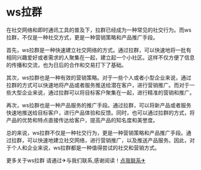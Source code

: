 # ws拉群

在社交网络和即时通讯工具的普及下，拉群已经成为一种常见的社交行为。而ws拉群，不仅是一种社交方式，更是一种营销策略和产品推广手段。

首先，ws拉群是一种快速建立社交网络的方式。通过拉群，可以快速地将一批有相同兴趣爱好或者需求的人聚集在一起，建立起一个小社区。这样不仅方便了信息的传播和交流，也为日后的合作和交易打下了基础。

其次，ws拉群也是一种有效的营销策略。对于一些个人或者小型企业来说，通过拉群的方式可以快速地将产品或者服务推送给潜在客户，进行营销推广。而对于一些大型企业来说，通过拉群可以将目标客户聚集在一起，进行精准的营销和推广。

再次，ws拉群也是一种产品服务的推广手段。通过拉群，可以将新产品或者服务快速地推送给目标客户，进行产品体验和反馈。同时，也可以通过拉群的方式，将产品的优势和特点直接传达给客户，提高产品的知名度和美誉度。

总的来说，ws拉群不仅是一种社交行为，更是一种营销策略和产品推广手段。通过拉群，可以快速地建立社交网络，进行营销推广，以及推送产品服务。因此，对于个人和企业来说，ws拉群都是一种值得尝试的社交和营销方式。

更多关于ws拉群 请通过✈与我们联系,感谢阅读！[点我联系✈](https://docs.k02.cc)